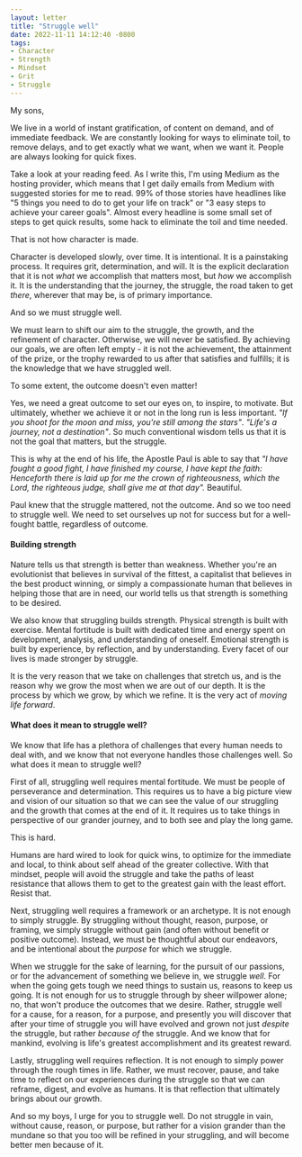 ```yaml
---
layout: letter
title: "Struggle well"
date: 2022-11-11 14:12:40 -0800
tags:
- Character
- Strength
- Mindset
- Grit
- Struggle
---
```

My sons,

We live in a world of instant gratification, of content on demand, and of immediate feedback. We are constantly looking for ways to eliminate toil, to remove delays, and to get exactly what we want, when we want it. People are always looking for quick fixes.

Take a look at your reading feed. As I write this, I'm using Medium as the hosting provider, which means that I get daily emails from Medium with suggested stories for me to read. 99% of those stories have headlines like "5 things you need to do to get your life on track" or "3 easy steps to achieve your career goals". Almost every headline is some small set of steps to get quick results, some hack to eliminate the toil and time needed.

That is not how character is made.

Character is developed slowly, over time. It is intentional. It is a painstaking process. It requires grit, determination, and will. It is the explicit declaration that it is not *what* we accomplish that matters most, but *how* we accomplish it. It is the understanding that the journey, the struggle, the road taken to get *there*, wherever that may be, is of primary importance.

And so we must struggle well.

We must learn to shift our aim to the struggle, the growth, and the refinement of character. Otherwise, we will never be satisfied. By achieving our goals, we are often left empty - it is not the achievement, the attainment of the prize, or the trophy rewarded to us after that satisfies and fulfills; it is the knowledge that we have struggled well.

To some extent, the outcome doesn't even matter!

Yes, we need a great outcome to set our eyes on, to inspire, to motivate. But ultimately, whether we achieve it or not in the long run is less important. *"If you shoot for the moon and miss, you're still among the stars"*. *"Life's a journey, not a destination"*. So much conventional wisdom tells us that it is not the goal that matters, but the struggle.

This is why at the end of his life, the Apostle Paul is able to say that *"I have fought a good fight, I have finished my course, I have kept the faith: Henceforth there is laid up for me the crown of righteousness, which the Lord, the righteous judge, shall give me at that day".* Beautiful.

Paul knew that the struggle mattered, not the outcome. And so we too need to struggle well. We need to set ourselves up not for success but for a well-fought battle, regardless of outcome.

#### Building strength
Nature tells us that strength is better than weakness. Whether you're an evolutionist that believes in survival of the fittest, a capitalist that believes in the best product winning, or simply a compassionate human that believes in helping those that are in need, our world tells us that strength is something to be desired.

We also know that struggling builds strength. Physical strength is built with exercise. Mental fortitude is built with dedicated time and energy spent on development, analysis, and understanding of oneself. Emotional strength is built by experience, by reflection, and by understanding. Every facet of our lives is made stronger by struggle.

It is the very reason that we take on challenges that stretch us, and is the reason why we grow the most when we are out of our depth. It is the process by which we grow, by which we refine. It is the very act of *moving life forward*.

#### What does it mean to struggle well?
We know that life has a plethora of challenges that every human needs to deal with, and we know that not everyone handles those challenges well. So what does it mean to struggle well?

First of all, struggling well requires mental fortitude. We must be people of perseverance and determination. This requires us to have a big picture view and vision of our situation so that we can see the value of our struggling and the growth that comes at the end of it. It requires us to take things in perspective of our grander journey, and to both see and play the long game.

This is hard.

Humans are hard wired to look for quick wins, to optimize for the immediate and local, to think about self ahead of the greater collective. With that mindset, people will avoid the struggle and take the paths of least resistance that allows them to get to the greatest gain with the least effort. Resist that.

Next, struggling well requires a framework or an archetype. It is not enough to simply struggle. By struggling without thought, reason, purpose, or framing, we simply struggle without gain (and often without benefit or positive outcome). Instead, we must be thoughtful about our endeavors, and be intentional about the *purpose* for which we struggle.

When we struggle for the sake of learning, for the pursuit of our passions, or for the advancement of something we believe in, we struggle *well*. For when the going gets tough we need things to sustain us, reasons to keep us going. It is not enough for us to struggle through by sheer willpower alone; no, that won't produce the outcomes that we desire. Rather, struggle well for a cause, for a reason, for a purpose, and presently you will discover that after your time of struggle you will have evolved and grown not just *despite* the struggle, but rather *because of* the struggle. And we know that for mankind, evolving is life's greatest accomplishment and its greatest reward.

Lastly, struggling well requires reflection. It is not enough to simply power through the rough times in life. Rather, we must recover, pause, and take time to reflect on our experiences during the struggle so that we can reframe, digest, and evolve as humans. It is that reflection that ultimately brings about our growth.


And so my boys, I urge for you to struggle well. Do not struggle in vain, without cause, reason, or purpose, but rather for a vision grander than the mundane so that you too will be refined in your struggling, and will become better men because of it.
